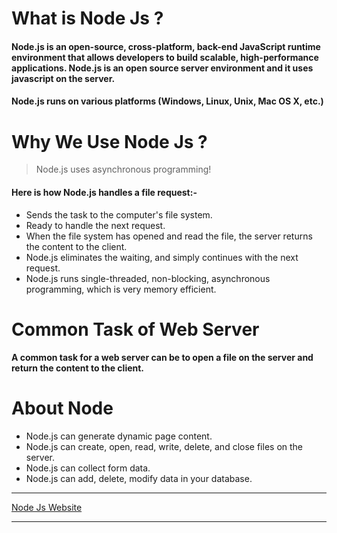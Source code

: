 # What is Node Js ?
#### Node.js is an open-source, cross-platform, back-end JavaScript runtime environment that allows developers to build scalable, high-performance applications. Node.js is an open source server environment and it uses javascript on the server.
#### Node.js runs on various platforms (Windows, Linux, Unix, Mac OS X, etc.)

# Why We Use Node Js ?

> Node.js uses asynchronous programming!
#### Here is how Node.js handles a file request:-
<ul>
  <li>Sends the task to the computer's file system.</li>
  <li>Ready to handle the next request.</li>
  <li>When the file system has opened and read the file, the server returns the content to the client.</li>
  <li>Node.js eliminates the waiting, and simply continues with the next request.</li>
   <li>Node.js runs single-threaded, non-blocking, asynchronous programming, which is very memory efficient.</li>
</ul>
<!-- <br/> -->

# Common Task of Web Server
#### A common task for a web server can be to open a file on the server and return the content to the client.

# About Node
<ul>
  <li>Node.js can generate dynamic page content.</li>
  <li>Node.js can create, open, read, write, delete, and close files on the server.</li>
  <li>Node.js can collect form data.</li>
  <li>Node.js can add, delete, modify data in your database.</li>
</ul>
<hr/>

[Node Js Website](https://nodejs.org/en)

<hr/>
